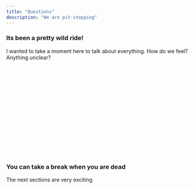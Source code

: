 ```yaml
---
title: "Questions"
description: "We are pit-stopping"
---
```


### Its been a pretty wild ride!
I wanted to take a moment here to talk about everything.  How do we feel?
Anything unclear?

<br/>
<br/>
<br/>
<br/>
<br/>
<br/>
<br/>
<br/>
<br/>
<br/>
<br/>
<br/>
<br/>
<br/>

### You can take a break when you are dead
The next sections are very exciting

<br/>
<br/>
<br/>
<br/>
<br/>
<br/>
<br/>
<br/>
<br/>
<br/>
<br/>
<br/>
<br/>
<br/>
